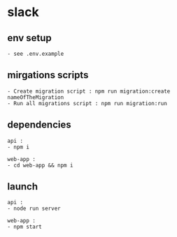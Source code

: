 # slack

## env setup

    - see .env.example

## mirgations scripts

    - Create migration script : npm run migration:create nameOfTheMigration
    - Run all migrations script : npm run migration:run

## dependencies

    api :
    - npm i

    web-app :
    - cd web-app && npm i

## launch

    api :
    - node run server

    web-app :
    - npm start
